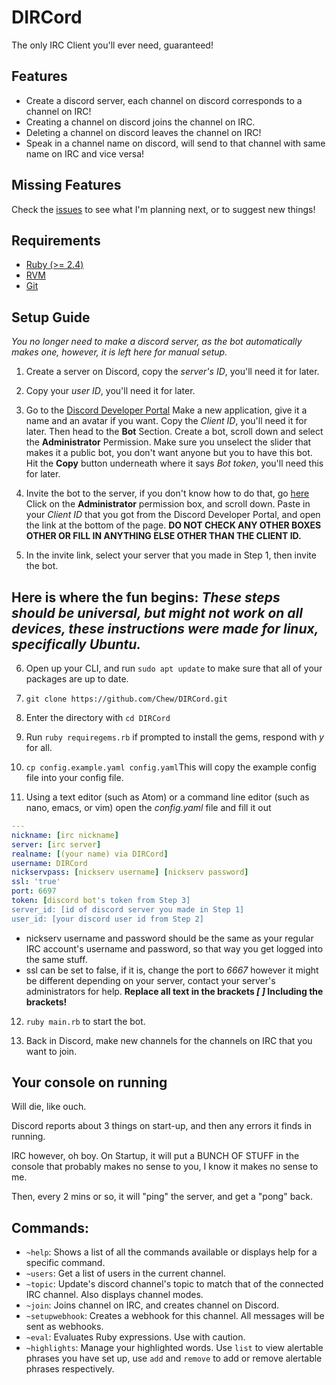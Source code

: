 # DIRCord

The only IRC Client you'll ever need, guaranteed!

## Features

- Create a discord server, each channel on discord corresponds to a channel on IRC!
- Creating a channel on discord joins the channel on IRC.
- Deleting a channel on discord leaves the channel on IRC!
- Speak in a channel name on discord, will send to that channel with same name on IRC and vice versa!

## Missing Features

Check the [issues](http://github.com/Chewsterchew/DIRCord/issues) to see what I'm planning next, or to suggest new things!
## Requirements

* [Ruby (>= 2.4)](https://www.ruby-lang.org/en/)
* [RVM](https://rvm.io/)
* [Git](https://git-scm.com/)

## Setup Guide

*You no longer need to make a discord server, as the bot automatically makes one, however, it is left here for manual setup.*
1) Create a server on Discord, copy the *server's ID*, you'll need it for later.

2) Copy your *user ID*, you'll need it for later.

3) Go to the [Discord Developer Portal](https://discordapp.com/developers/applications/) Make a new application, give it a name and an avatar if you want.  Copy the *Client ID*, you'll need it for later.  Then head to the **Bot** Section.  Create a bot, scroll down and select the **Administrator** Permission.  Make sure you unselect the slider that makes it a public bot, you don't want anyone but you to have this bot.  Hit the **Copy** button underneath where it says *Bot token*, you'll need this for later.

4) Invite the bot to the server, if you don't know how to do that, go [here](https://discordapi.com/permissions.html)  Click on the **Administrator** permission box, and scroll down.  Paste in your *Client ID* that you got from the Discord Developer Portal, and open the link at the bottom of the page.  **DO NOT CHECK ANY OTHER BOXES OTHER OR FILL IN ANYTHING ELSE OTHER THAN THE CLIENT ID.**

5) In the invite link, select your server that you made in Step 1, then invite the bot.

## Here is where the fun begins: *These steps should be universal, but might not work on all devices, these instructions were made for linux, specifically Ubuntu.*

6) Open up your CLI, and run `sudo apt update` to make sure that all of your packages are up to date.  

7) `git clone https://github.com/Chew/DIRCord.git` 

8) Enter the directory with `cd DIRCord`

9) Run `ruby requiregems.rb` if prompted to install the gems, respond with *y* for all.

10) `cp config.example.yaml config.yaml`This will copy the example config file into your config file.

11)  Using a text editor (such as Atom) or a command line editor (such as nano, emacs, or vim) open the *config.yaml* file and fill it out

```yaml
---
nickname: [irc nickname]
server: [irc server]
realname: [(your name) via DIRCord]
username: DIRCord
nickservpass: [nickserv username] [nickserv password]
ssl: 'true'
port: 6697
token: [discord bot's token from Step 3]
server_id: [id of discord server you made in Step 1]
user_id: [your discord user id from Step 2]
```
* nickserv username and password should be the same as your regular IRC account's username and password, so that way you get logged into the same stuff.
* ssl can be set to false, if it is, change the port to *6667* however it might be different depending on your server, contact your server's administrators for help.
**Replace all text in the brackets *[ ]* Including the brackets!**

12) `ruby main.rb` to start the bot.

13) Back in Discord, make new channels for the channels on IRC that you want to join.

## Your console on running

Will die, like ouch.

Discord reports about 3 things on start-up, and then any errors it finds in running.

IRC however, oh boy. On Startup, it will put a BUNCH OF STUFF in the console that probably makes no sense to you, I know it makes no sense to me.

Then, every 2 mins or so, it will "ping" the server, and get a "pong" back.

## Commands:
* `~help`: Shows a list of all the commands available or displays help for a specific command.
* `~users`: Get a list of users in the current channel.
* `~topic`: Update's discord channel's topic to match that of the connected IRC channel. Also displays channel modes.
* `~join`: Joins channel on IRC, and creates channel on Discord.
* `~setupwebhook`: Creates a webhook for this channel. All messages will be sent as webhooks.
* `~eval`: Evaluates Ruby expressions. Use with caution.
* `~highlights`: Manage your highlighted words. Use `list` to view alertable phrases you have set up, use `add` and `remove` to add or remove alertable phrases respectively.
